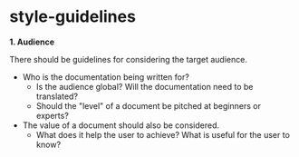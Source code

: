 # style-guidelines

**1. Audience**

There should be guidelines for considering the target audience. 

- Who is the documentation being written for? 
  - Is the audience global? Will the documentation need to be translated? 
  - Should the "level" of a document be pitched at beginners or experts?
- The value of a document should also be considered. 
  - What does it help the user to achieve? What is useful for the user to know?
